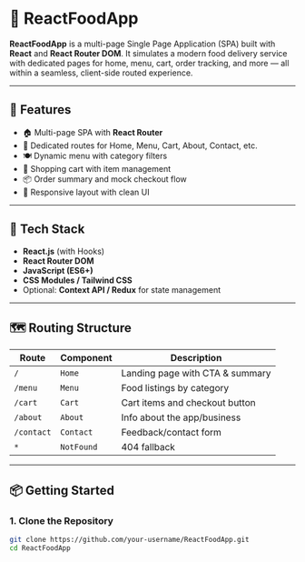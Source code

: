 # 🍔 ReactFoodApp

**ReactFoodApp** is a multi-page Single Page Application (SPA) built with **React** and **React Router DOM**. It simulates a modern food delivery service with dedicated pages for home, menu, cart, order tracking, and more — all within a seamless, client-side routed experience.

---

## 🚀 Features

- 🏠 Multi-page SPA with **React Router**
- 🧾 Dedicated routes for Home, Menu, Cart, About, Contact, etc.
- 🍽️ Dynamic menu with category filters
- 🛒 Shopping cart with item management
- 📦 Order summary and mock checkout flow
- 📱 Responsive layout with clean UI

---

## 🧰 Tech Stack

- **React.js** (with Hooks)
- **React Router DOM**
- **JavaScript (ES6+)**
- **CSS Modules / Tailwind CSS**
- Optional: **Context API / Redux** for state management

---

## 🗺️ Routing Structure

| Route         | Component      | Description                     |
|---------------|----------------|---------------------------------|
| `/`           | `Home`         | Landing page with CTA & summary |
| `/menu`       | `Menu`         | Food listings by category       |
| `/cart`       | `Cart`         | Cart items and checkout button  |
| `/about`      | `About`        | Info about the app/business     |
| `/contact`    | `Contact`      | Feedback/contact form           |
| `*`           | `NotFound`     | 404 fallback                    |

---

## 📦 Getting Started

### 1. Clone the Repository

```bash
git clone https://github.com/your-username/ReactFoodApp.git
cd ReactFoodApp